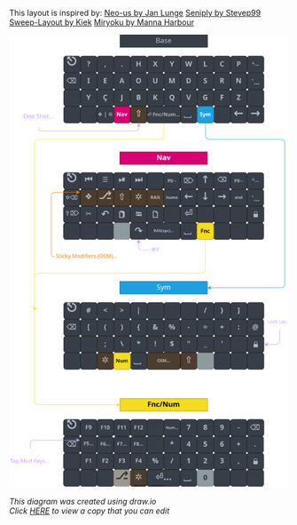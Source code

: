 This layout is inspired by:
[Neo-us by Jan Lunge](https://configure.zsa.io/ergodox-ez/layouts/rbvpb/latest/0)
[Seniply by Stevep99](https://stevep99.github.io/seniply/)
[Sweep-Layout by Kiek](https://github.com/duckyb/zmk-sweep)
[Miryoku by Manna Harbour](https://github.com/manna-harbour/miryoku/tree/master/docs/reference)

<div align="center">
  
  ![sweep-layout](CSTC40.svg)

</div>

*This diagram was created using draw.io*  
*Click [HERE](https://viewer.diagrams.net/?tags=%7B%7D&highlight=0000ff&edit=_blank&layers=1&nav=1&title=CSTC40.drawio#R%3Cmxfile%20pages%3D%222%22%3E%3Cdiagram%20id%3D%22FzUg_4evW8bTKsdcM-lS%22%20name%3D%22Page-1%22%3E7V1bk5u4tv4t58F1klPVLu6GR9ttZ2anc9npOTPJfpmibdpm2jYOppPuPJzffhA3A1oCYQNSu9VTlTECBOhba2lp3TRQp9und769X3%2Fwls5moEjLp4F6PVCUkSaH%2F6KG57hBN9S4YeW7y7hJPjbcur%2BcpFFKWh%2FdpXMoXBh43iZw98XGhbfbOYug0Gb7vvezeNm9tyk%2BdW%2BvHKzhdmFv8Na%2F3GWwjltNZXRs%2F81xV%2Bv0ybJhxWfu7MXDyvced8nzBooqXcuynNy4tdO%2Bkg89rO2l9zPXpM4G6tT3vCD%2BtX2aOhs0tOmwxffNCWez9%2FadXUBzg%2Fvz2vmX%2F876tvv19evnh8cvv96pV7KUfM0Pe%2FOYjMhH%2B0fyxsFzOkrRdzqoJ2mgTn6u3cC53dsLdPZnSBZh2zrYbsIjOfx57%2B2Cub11N4gk%2FnT8pb2zk%2BYE%2F3CQkuPkEdFt7mYz9TaeHz1SXZqSNFLD9kPgew9O7sxYlyRNSnrItd9Hf2E7PjTJaP1w%2FMB5yjUlQ%2FXO8bZO4D%2BHlyRnVVkdjvT4roSy1RTJn0c6ych4naMRNWmzE9JcZb0f4Ql%2FJAg1QSt9Wg6tgWJswudO7sIfK%2FTj9nmbtoUPyZr7gbQIoXxny44CQShJxmw8LxFB%2F5Aaao%2BQfv%2F0aSS9P3jXd4%2Fv185k9t37z7srVa9HdGIfHHaQFgEZzyfWFIBaNdWZNoKglmfyXJHaglAbKkUINdYIKrqKAeEswzkmOfT8YO2tvJ29mR1bJ0eoEBbHa248b580%2FuMEwXMChf0YeEX4nCc3%2BIqQHurJ0bfcmeunhAiig%2Bf0YBd%2B8Nf8wbdjD%2BjweFt0lN5HQSoaTiqGPLbQyOIkMTeup%2FIMJyJHXYRCv4pUDt6jv3AqJ7Rk%2Fg1sf%2BUEFbjJZnIlAquS%2BHxnYwfuj6LCANFRcutnzw1fOyNaXTOHiqaZ1khTRqYqmwX6NTV1KGuKrOqGoo5UySx2H39w0uORUse%2Bbz%2FnLtujCw4V7yBbZcYx5JK%2BULolVA1auMVKjo8cFr%2F6kd%2BygT6dBWU9lSS4FF26P47ysjxVBu7iAQ1jqNW6967jhyMowZI2bkMUXuB04%2Fujl564OkS8MA4vkKX9U3xbcj7t6M2n2w9vc0%2BIOyy9nl9uccFnHhXQq0XMQ%2BjR7s4NXHsDPr3pZ1iEr5j7XqhjSBvnPojUdcQjsaQdN%2F628EKX7nvLY6wlbyc1H4hPtwMlJDVpfPNH%2FOP2t9%2Fnyc%2FpH19u4l9fotMMX7PZqIVtBWIvzUnhFBsUp5CiXN55O6ckkpMme%2BOuduFhhLc6QdO1Gy6gxknz1l0uozkNUjiKKkm2BkIHq419OKQnHpxgsaafblR8upnPw7mjJT1D1s2yqqjTKhpGV4pGNmEBUi7h6EU2HEdSUvWFLksSwMW7RfgeHx%2B3RJ5lvwjMNAVMh5hIli4BKwYp%2ButM3bRk1vomMNWpcwyrGnTswz42pty7TwhREBcSfHm4Gq4Oimpvp2sFBVd5LBnDTgOg0zpbKgD8OxXQ4dDp3EGnYtANBXA4cBZ3wGkYcL8J4PCZTuUOONww9lUAhwM34g44AwPudwEcjXoiq4yRw9cXM4EcjXbCHDkTQ24skKNRT5gjh%2FtfPwnkaPQT5sgBztj%2FFdDRaCjsocONKN8EdFQ6yog1dIARZaoOUtuowK9GU2GOH25J%2BZeAjkpVYQ4dbkvBnQQCOkhXYQ4dbk15L6Cj0lWYQ4ev7YSugkOn8efukfG13V%2BQS19gWcaSP%2F%2BPgi%2F2bgRyOHL8OYAUfK0nfK44cjp%2FHiAFX%2Bp9FsjhyPHnAlLwRd4HgRyNzsLcNKbgi7xrAR2NisIeOnyRdyugo9FR2EOHO82%2FCOholBT20OFe848COhothT10uGnl3wI6KjWFtVVMwW0rfwroqNQU1tCpuCnlnYCOSk1hDh1uSxGpB3RqCnPocGPKfwR0VGoKc%2Bhwa8pAP99v4HuBHbgeSuGTilgqdVl45IINrWG59nz3V9g3So2MUwTDL3N3q5soCfEaxYFkbX9EOfNXRmdzpiL3RwKr64%2BH95%2F0p7%2BNR3W7G%2F%2F%2BcL2%2Buhrh60MM%2Fx6KDuT5XcPBzzL%2BCbTTZyGAhGe6Tu4HUt5HUokK4lIEZ%2BfwA2q4YjVOyD%2FhlvSD2srhr8ILyG3dF8g8zWLduDvnKuU9lEgdvqM%2BaCPrXTYIae%2BDmTIw5wNzdkqS%2B77cFuVq03yYln2ZVH5TUpkBmrRg%2BR79l29qUNeAkMzur%2B7eKJoRp89HBanQD1V6S3pLe4tmqd3dYV8cLWhYqz4Gz3Hu%2B2Pqs6kvEBKQ0oGKGxjxFxmimSJD1lsinaAfHTRWPCZeEHjbSB3pWjEFQpMgrcTsSCsBZTZUu0qsKOqDqPtUJ0HggEISaG6bDcxWw5FUynVEa%2FyYLATitUGXoMpMfe4gprgtO8J0Ohi%2F1BCz4oKPBaZ9eihAUHEr9wvFsm%2FgerTZEOrQCeROQo753AjkhgnkaEzc7JE724ZgkZfaCmmprc%2FyqyGKBRupp%2F9rY3FUSXp9L48SdazzmdtgGvtPkCIUUzd7i61lqeq8icVWnozlmYITQlbqOasxKw8a1ZglkkHe0gu7R5KIxXzF1%2Bry2V0bhRV8WjPKlNaSURgo7Fpn4R01NwoDtxhaD4VdVTwYNSpv3pnnKyssSSMiTyp2nmvPipsXuRz1mz7n4G3QAHUUT8B%2Bxr4UC1KhlmnPUx37tQ65Lun5ehfRGWNIDfUuYk9TZTDROle%2BjJ6Vr6NtuvOy%2FBBRso7tlHGPObSxCRdTxzVxqxNjnlSzpZs6WsASKDzAfpog2Dbng3GrBcpo417aXiAZXTOoImP1rFXDGhq6dfwbMcYYWC%2BFGFvmYCK9aDmcYKx1jjFes5w3jIEk6pSPWw0jvVw%2BtvjHGDCfJhhfC4wpMA5fg3uMFUDhf4nLto4jNvgHkjDpTgemQJRKjdI0a6jKOUQ1togCyTUCSJp5FAHJE2sCqTYCSBoZyx2QwGSJFCJjMDFaVYia2B9eWPAjsLaJBK%2FCGFrcPbFf4bGxj%2FtWOZeR4tv5Albj30ihEgInWw%2Byu1Qjhc7%2F4kbFjY1Fpj5j%2B8flTyEJaKiE%2F5WTiq%2Bc1mHXLxReIpiluGrS5N%2BN9NckvjDX8PgyZ7e8UMhbBxhgau4AxvW5VtHV2chr9diSZU8zUOZ4W5hpUPBJo7CFNKKgHLSgaKRQg4apqOSOKFNRu4pmUDSGpNxtwRz%2B6ZaiFsA5UspiPwe1AST%2FJj4NipsSJr76JSN3QALxKQJIGgWQMyB1YXSnABJyg5mcAQkY3QWQNGZ13oAEcrpEqnqzHEvujWk6sO6OwxAmHdnX%2B%2FaV9ZjEzr2VRQfW3Qjk0WA8StFu1TPKyu7SuZ0cAps3jarjxeplTMQQkLxNxGKxeuJilTcgxWL1xMUqZ0AaYo1DAaTB%2F2LV6LJuhciffAn5k9wr7cbZzjK9tQKtFoEQv4w3wRu68punV2k57Bc1jwjpZ3fOZ7zN9R%2F3hRfdPL33qpK0MJJnddxMAJCzay%2FDKQWFK9dPRr3W9DShyaiEYg4x9O3uwt7c2HfO5rN3cBP47hLpObE37go1LMJRc3wkGNCVk6xWLZTUnHY6Tu4N0Ho6QeavZFxAS0qG9WFtL72fCRkt7cM6wleKz%2BzRZ2yfViH5rYeudxgN3YW3OwyX3uJxG4FbVd3hwQkW65RAgVIdOaLVAWo01DFGjTtv57REYJY6NIv0ZShDuZq%2BZGmYFuLIk5isDfWuiIwi0ObCiezwkqlMVss1AjRDHlpmjsx0nMxkkMaM0flEBlaAMDoonllR%2FuH05VL8h89Q5rU1tmYQCRrRX5kEC0RDpq2MUsvFhpLqYS0QCJRfxdmiS5YIZujWrc%2BXsY4GAqMYupHgki80Xl9ntxz7fsQzC8QU7qIIZRVSJedRbqTnczOu01KDSHZdVibvShpKyqBQKk8emYPqYnnR0WfHd8OBQ%2FNd3PjkBmmPkpk0JMX3JCM5PnaIDp5zB%2BXuiDRTW5BPTsMoKCryJQDVVuTL0ZQO0FTadu5uLgZW%2FEYflcg1%2FnyscB%2Fe10jHF%2FVmsa%2BWigDKGvG1iW%2BH36KZzW9JSn91ujOMDOwmjrM1P6U0M9bOFb38lvRRxdQEyYPJkOnUsuKanYQChFScSxhqWn48k9FUYI8tvdRLS8wBParIHF2RLTQbNbRCkRLJPoWqvCLdrr2g8Q4t6bNjSj52LdfsO0O2%2BNxRfYpK%2BJTbtXuf%2F4o7wKBU%2FLIS64cKTFBSx8rLwfJab%2Bsul5FQgPS6o6CQyho2eYlWrzVo8HKsJEUy5m5BZaMrrh5eBSz%2BNasrvRvYL1tU6c4TitLbeqHvKt3gCiI1OLKrGg%2FI6XAhOL4eTFqtLnghiRVAfSoUdNQjjOAOmWApYRqHzH2CBuL6bPuz5IKDs%2FLQRPvoIp1o6%2F3jlq%2BIt1Mrt9r7%2FQbdt4ggaHTrzgv1zro7waQzvSpXzBhY0oDkV2qPxpVLDbWD8sIkZqWfYA6AQu0EB%2BQ4QBYc0GpCHZq%2BueIAsmopOCDiAFVwQLsppbzNAVBwp%2BCAHAcoggPaDW%2FmjQMgr%2B%2Br4gCTBw4wL5QDgK0u%2BtweASR5qKy6IPnel76XSvI6l5t0Qpn6BQfHvb0okjxE0YgMCRSLThEosspNUibNURVpzlDWI6Wb4xzSbBKCUiRB3VDnSjWJlT0Y1sQYyzVEa7VDmlACe6iPaNWBaD1TKtkN%2BEqkM9Epg3K8rweW0Yd0buJV6YgF2iB4OFOkQPCs6Z2czSToPclyF%2FR%2BRiBpSO%2BmwhG9Q7Hsr4re5Sr5HtXw6IHe62I3yfSuTdRZVP4Fo3fFlKcSoK9PlZDezRoVR22HAyB3K28cgLteUSpem%2FDK%2FMCb5YV2mBPGDGDQvtB1wcnLCJBXcMuQKUlDVeUGR1HdjgZHGTd38IYjtKIUOGK%2BCu5xpIhrFzgC5kfecLyUXez79pxwhuPo1YePkNINerXU1cXT976Sq8ypOUtBZGe7gxmAHD0inCotOlU6olO5rZUMnjHF0KsCU%2Bqrj%2FJ44UZmvo1uigVyAEc2GRPSVVShdtLMuoYZqp2Mw9RMcKqN%2BX7TNp9eCpT4vMQFlOBcFEPZfnbghUCJC1geoLSASLrRVOAHeKX4xE9YuGnAwy1qXIAHmLV1ITypVJqRwgF%2BuDn7jUCPRovhAj08jOWtQI9GceECPcAFMRKyk0px4QI%2FMHc7XkPE%2FwosafQYLrAUO6WcqMQYHIAH2GUE81GqMTzgBxhjdLGCp1NkOMBPlnATzP8I%2BKj0GC7gwy0w%2FyXgo1JduIAPsMEI9LBCIHz6lGRJBBTSoMenG0mWoESiuQAQqMPDKYCQEeZaAEgTms0HgIAVRhcAUsVk8wEgZHrRBYA0GgwPpjNZws0vVwI%2BGhWGD%2FgA64sqBCiVCsMFgDJUSkqYP6lUGD4ABCJgUMCwALBeheEDQMgCowkAqVQYHkxocP2bLEpf4Eihy3CBI26O%2BVvAR6XJcAEfboz5bwEflR7DBXyi5siJSgwX6AF2mCQ1s9UpUG2SK3wejMVMS6VrZIEqJFxY2KAC88muuS9VuYmRvXHu0atcsUCWj4UHlMb0IgHtGz0eJG5FDfB9AcNWd9UjbjIpNsdrSFdAdRQu5D209276NCEYqnc35EKsK1BUQSPBkMkFEvsjVMCuSnKEVKX%2F0%2B0HYr0OSJw0enu1tdeXSXVO42KXLX1A%2BaHEkjwtSFrfC%2BzA9dCOuKkinTLl6Yp1VqeBVPGhUrGG2DSrCNECmwLVNlEVqrQ0Yo5NzY7Y9PuV92HyrN5%2F2T48a7P1R2l7%2F3QFSNkWUh%2FJ%2BNIWWZJwfFsTumvPd3%2BFfdub5EElTTxeZBXIw2iJCAilATUp%2B%2BtvfwuQHgChLeihM3oATNCaiba0PdKD0hs9wDWWwciWwvy1yIb0OFWo%2BkKPIurLs8d8t%2BiqRFbFpKI2mFSKxDQ3rqfyDCKfiWTpEkCWMWwY%2BaF%2B0%2BccvA0a9Has4HgR55CCDD1XMGjEVqQQDDfGYDJqU51XmoDcxgotq8cNKw9db30doqz2JxxAZE%2BthZbTMtW6FT5W0%2F9bTn7cAUppZc2xcLyDEklt3BUSGYsQHSeEboJQcRf2Zpyc2LrLJbp9AtHmkTCieWNtL72fycFqYx8O6YkHJ1isc4KJRKOJvNJKtLjzdg6g8E4taz5vicJMbWgUCEzXJYy6lJDmcPqSu6IvMCiohKizXDkpa3t%2BsPZW3s7ezI6tJeY9XnPjRXM5avzHCYLnZPDtx8ArkgiGTBEGy1LVCIZw9P3nrwjloZ4efkv6iA6unxISiI%2BeqwkCkygZ3iUxJd%2FZsoN0FOfJDb6mjwh%2Ffzu%2BS3h0fDo6SB9OpJ2D9%2BgnNTcruT%2Bw%2FZUT1Mt%2FBFQlJfrOJpy%2FfziFt4BoKrn1s%2BdG%2Bkc6EyqYLpWRcNpL%2FE3JjUfixPoyTHVolfoywDJ8ac%2FxKGA9j33ffs5dtkcXHMgfoeIKoZ5UeT4yUtzpka2yMTyD06BK0qKs5UCUtexKfwlnjaFlsShrCTMAWAfjNTGA2EypQwYAihYQrH%2F9Uv2phecbaPAYubwmriKPTm1h%2B0sepnM9IgaR5qQafwi1z4UIHCrL2cojyB%2BRjNju7rAvMhLBw%2FN6CKcZf%2FU0azUyL%2FLrSAbmKExJ68%2BprDx8v%2FrTfadP3ykPy9nN0th%2B%2BX6l1NsDREAAsFWvLJm4MadX5ESBCArkZNxHzB45KIxDIIdFs3OInNgdjAY5HnlO5CBQIAcEvrFHDkzCE9DVB0NZBmvkoI1RBHL1yMmSxBo63BE9l1sFT7sI8MCVgcYYPCCBYN4u510IeDqP4OFVH%2BbtbgZ2IeDhYVocgIebU%2BbtFny4DPAA7yUH4EGKpqg4RqmxMEcPt6p8fNxmQW%2F%2BgMJ%2FYBFM3zfe4qFNOrAuggw0XPdhvuRQcAtNqyGxF8LBGq75sIcON9GYAjqa8HT20OFBD5aAjsakzR46UaWTCjoOzWsKbqMR22tQqSns7WsqbqIRhQGp9BQOsMMtNGKVSKWocIAdbqAxBHZ0znfm2EH2mXbDzi4EPR49SioU9SK2RKHUV1hb11TcrtKuO%2FBCsOPRo6TihhVFYEenrzDHDrestOsMvAzsQH2FOXZQ%2BIvYv5RSX2GOHlCKQdS9PTP2mrnNTMPtLqLm7bmosl9caMBWKS8Tzd6hYy1ntUsJ7y1Up%2Bk9Sps5jPjyfvgycewcO4U76UkuVbIfQGEz5LqyWA2Eulx22qR4ckdo%2Bp4jvaw6e5cuAqj2fU%2Bu%2Ftqw52acU1ENsu8abol6qVVyUrneW5eBaaY0lPF6fV2VhIUZDNqMtsvyjK%2B9BiiJDI5FQFXGIvfUMiGXUmZAFMcBxWZ31aFIgrDf%2FFlc2Z%2FL7ToSLqRyBL4VG3PbiY6r%2BPN0i0sBXnVNcvbg4Tr%2BPC0GKsCrrtnCHjxcf5y3G2B7GWlFCr7zDnvsxF5cp3EdHwoLodT6DFUw7XD9djqq8R%2BOqjW3RuFrAzga0d%2BgVGy7UGCbbOlc2oc1ycPUZabnyCqU0TLZkgm%2Bmjt%2Faq3YfKF96jCvrbHVMXW0QApgjAYSEwYLUgB36TIhV9Qpu3tQVFQkVVjOJT72uCWIcvJimvctQYDVWM%2B1ZuGaRoAz%2B3UZkUSJ8Q6NSMBWSvHWWmwFLEj1Yq7tYK6FhZ7EosI8LP%2BAqVYE85y5VS3zBbOh1PN3gSWiHUAcf%2FbDQRuBJAOZZ6CMM6Qi5sWhTXYE2th3zuazd3ATeYDtYnRTuuAucWJi2xwFSBpPvMcAucun3m4XExh6CWyLpPB99%2Bjbtk%2BrkDTXQ%2B%2F%2B3l04w4OzePTd4Hm48RYPf%2B9DMRX2EZNnkZ4yOotef2IvHlYRZZU%2BLkfUVgWxtkFZqjZMjcOZpq7jXjdZGirQBkhaV9RFUcITDd2efgyQ5hKBa9%2BlPUhNua7njcfhoXntkVjVBFNP%2BsyAoygoLCRmzxLzXGJKz%2BpDNRe2IEkl6wcHEpWitC4DiappaDdHfOCYMSkU8SGkq0EgAY6kK0UVWyFduZCu9MT0cqQr5D6MbVpL9wdo4sOic2Uji8%2Bt3xS26a4%2BGsEE94eNwmI%2FeMvw3%2FfO86F%2Bzx3sHcK26BuLrad8NrbJDdFw2PTzSR0FSHijK%2B4fd4uIM2u%2F%2F6xvVTv41ruMba8SnwXqz92FkgYFdQJdrr3NMr5qi4Cv%2FGK3pWey2yTKrQOxNEvgWyWDEh%2FYpjiVz5vIMMTFhspptE%2FeON3i7ska4OhTcX%2BLrKDdeDFxnLrt23f0Uhifnd1y7PvRIC%2FQALuLIugUg6vhg5vtiVwTlZGBkO2dfCUNJWWQ2z0ZhVWYg%2BodlKOjz47vhuOGNIKYLAi7JBPxrt2hOAelDih1aduZGxnjluyQmEr6Iu1Gxoo8GiKfJEllkCRrqI263tUY%2BiLJqnxxWQPvGSaBLG1thgyzDTncnTLDqF6FOXvKnpv1Ih%2FL%2FaGeoRXaDwDDAxaLpemYNeEB8Nzpr%2B7emFrsebVG8f9lSXtLOQlK%2BYD88gTZZMJECVg0Og82xN0kRjUKV%2BgocA5Kg8LTqFqYTYGI5JD3GYcvjKCFNXdCYVRD1q9XKKQBFkIovEyhACsRrIUC2d7BkVAwasj6FQuFODJaCIWXKhTAiruMhYIJrbq5Ewq6EAqk5cP1wDKEUHi5QgF3r7KvWgIG2pdNccuVkyLh%2BcHaW3k7ezM7tpbG%2BnjNjReNIGr8xwmC5wR2%2BzHwBpg1j8Zsl5nj5KEUFeXImeN0yRhUm%2BMIlEa2%2FpFMdaBdz3lyg6%2FxmxhqcvwtftWIztHx8cXQwXPuoNwbkeBiE1sVpAmCsZGs4sI0VKnWvnim4XAERmqdZjg0TGOomcW%2BtGIWE52tsC2jXDrajdMHcpMhsYrD0a94Ri%2FxvlvSjf3s%2BDlxfgeI%2BMroftzxgjm8eXCplDMEck7yjrwsxkgpa3sjGZDrKuRkSeMVG0j28ND3EMRHOkbhBR%2B8pYOu%2BH8%3D%3C%2Fdiagram%3E%3Cdiagram%20id%3D%22LNAtPgisddjW0HJwoD2a%22%20name%3D%22Page-2%22%3E7V1dl6JIEv01nDPzUHWA5PNRLek9uz2zvV29s9370gc1VaYRHMSpqnnY376ZCApmqoho2HT4UCXJh5g3IvJyMzJUyGDx%2Bi7xl%2FNf4gkNFV2dvCrkSdF1zbAM9o%2B3vG1aDMvaNMySYJIftGt4Dv6ieaOat66DCV1VDkzjOEyDZbVxHEcRHaeVNj9J4pfqYdM4rH7q0p9RoeF57Idi63%2BCSTrftDqmumv%2FGw1m8%2BKTNTXfs%2FCLg%2FOG1dyfxC%2BlJjJUyCCJ43TzbvE6oCHvvKJfNud5B%2FZubyyhUVrnBGP45C16%2F%2FDe%2F%2FtDpH%2FuLT%2B9%2F%2B%2FiIb%2FKn364zr%2BwMtQV11ac4q7Tt6IrXuZBSp%2BX%2FphvvzC4FdKfp4uQbWnsrb9abgCYBq%2BUfWZ%2FGkdpDqhm5tuevwhCbgq%2F0WTiR35xWP4pWr49iMM4yT6V9Ly%2BO7B5exCGpXbikKHB25N4HU34B2Znr9j9BdHsU8zu7unB4C1pEn%2BjpTO1oeaxviJ9sQeL7qBJSl9LTXmPvqPxgqbJGzuk2KsW8Ob2TVz30SGbppedwRj5UfOSrRRtfm6is%2B3VdyiyNzmQZ4CqS0HtDRXXbBNU3bgZqNeE0LWqCBqFB0PBRwT45mnKcOnxy%2Breqz8PKX0MomnMtsbxYsn%2BraNgzGLvV765TpkDfF29LUZxuHrMwNxHnXVNugd0GMwi9n7MOpKyXu7zDgxYHOzlOxbBZMJP7yd0Ffzlj7JLcQiWcRClWR%2BYfcV84tdap%2FEqd3wBvSiO6B7wRVMpXlgSm7FIL7OZFjB%2FMPdA1w2JzxIJ6uRaqBvySGwp%2FUEXIrF%2B%2FUhsiZHYcNzdy4R1a%2FMgwHoXAL7BULsPsAUcqK2DiFqIaB1Et2T5XoZeW0RUt8J00zVRBVHrjzVn7lmPP0xzZNgQzW7N8hcc3vyAFZ3FlLWvA%2FaHLuLfg%2F0jFH0gOc9fLkOaPdnwzj%2Fr1ChO45Nn8pPV7O43YzW%2Fd91ZvmY7rO31rVn2nxm2YymuWvQH695Nl%2BT72%2BSVTkft3XGq5m7qwObuoLkfN3cNzf2CB6u9R2PDATZ3F839uLkTNPf2zB08uhcSKtr7IXvX0d7b083g7V0uZvcGimO3imhHdM%2F94Rn64Us7oFsz%2FFC3Pv00AY%2BfKFwX%2BLWqh3QEv33%2FA5ezNIkEnY%2BPSylZCIOIPhS3xgdcdmemfMCtxTt2I7dmHBu5PcUZHhy5N82jZL%2BFHbjcb5sEf9b7YvbJb8a%2FwJaklK%2FFrGaavcpNNXpAz3tAHfnjb7PMLh%2Fyq%2FP9yWz0k2NsCJNrb%2F5rqvHzoZvcsKVotFpurvrresF6xIvEXcJ20X2br1ijn7NurbYKXV%2BF47zgkMSpnwYxn5VSq6FB0zsZGmSzU85NQ4Nk8uK80GAV5rzP0Q96etWxTjrM4QttyH7PPWHKl1jknQxXlQcAcm0rFXIfdEN%2FdMsv%2B2YD2r9G%2Fxx%2BfDehi9HfySf31xf%2Ft89%2FSJJbPK1NZDW7E9FGs61HswKktp3mhoJOfBTw2p0l7QZ0uiZCp95unlsKnfgU4BGEToTOFKDTXGCvEx8APAOhE6Fz78%2FrRILmtSqadAQ6QkTotNula0qhE9NI%2Bp%2FKz1cXPC5%2FHD63agTnUNkq2ObAGQx6MngN03JcIpqN6qo0%2B8CqeVyH8BANOPTKMk%2FQe2vQHQc48MpyKBC402RHt4E9TpYNgMDVoDrQHieZ125twGx31Us3hksZZ3KBOZNkrtdrN%2Bm2G%2F5rqsbd8V3JPK%2FX6gR9V7AzROygHzMlc7yeg9iJ2DkCduDqjmR%2B13MROwE7S79Dv5PoO1q7ZKUj4Fn2o665uuvojCkVJr%2FFUbcfs2aVmKpj2xowqqL04xXMBlE9QWNMaBojSjZeQW0QvBM8xoCOp6Js8yHJcgLaeIp8HidRq4bQjYw3CSkCn2jWUAZqSImgXVgXZSBE7lw%2BZN0VH9JFVac1Za9dWtUNZU9Gq6CVvcKL0a3P5VTQurwuyf9H5OqQIOipMF2W%2BY%2FI1SBB4D4n6kL994jdmTSIqPdFgySFZS6FtLRm4oHsr5roBsaGJK3HBE5B16%2BQ11OGclsb6HIoN689KPPSbAJuVvYS8S1qXHJIJ%2F5qvt0zC%2F3VKt%2Bx%2BkbT8TzfaGNIFQMzIS4w8Fhb5dh6nIHSM2%2Bw%2BP4sd6hGsOl05Fhjme1PbHekFiG07EAqi2eiT7Rg4LIVGuCcEaupHDFw94nXgUMDvyCxE1pfJDJ9EQ28iOC20rPRwC9JgIWe%2BiCSeilo4NsIPsgKs6KBN08UBo%2FgMim5vKo8XyTTC1Pl0NpwBLpGNjB0KgZB5bnOU4Tl7CPngI9BqDzXCa6qiBx0RiKRlQRB5PaRMwTkbOg8YCKRlwdEcTCPW4Kfc4eeh2tF6%2FAUXUQOeuULkYjCzPN6mMhdj61Aa55Eonly%2FNr9hZZu4CfjLNAPhIZE0mP4tfwDLB3BT2Qu4E8LhkSx4v6HzKUecwH3P4kgw%2FHDVWj1%2BAu0zmKgztKMubjQ5WUM1FkachboDD8DdZaGbAX6acGQ6yx9HO3qsRVwz0OdpSFPgV5DYlyhKFcp67LFpMu7QlIc%2FVzoNErjCsszS0h2NBOaiNkmLnQmtInLNWsgZ4hpFOCqtSnLE0Lk9pPQxbwI8JkiU6K3IHICcmJ2NfgcrYlKSw3kLDFtGN7nUGmpg5zIUMBnF0xUWhoyFGhd2rzCgsnuISdjKNAzQiZqLM0YCny0xMLnDRkKuM9hyauGDAV6RsFCDaUhQ4FWpC3UUBoyFOhZIAs1lIYMBTxaoobSkKGA%2BxxqKM0YCniekXUFDeVKpYu%2B33o3hiTBDHp6z7pyzSosdMRHWTFWg8%2FQW6KC0xuPBex33cf74oQlHMN1D%2F4jq6YtX1WnUxmoxFbVwUC0jGn2agcrUpT%2B2s4pWWJs1jUJVORqUIl58nQyo0UXxkk6j2dx5IfDXeue3e%2BOeR9nPzPOG3%2BnafqWA%2BOv07gKJn0N0s8c90cz3%2FqSWwF%2F%2F%2FRa3ngrNiL2fT8XF%2BAbX3ZX4Ju707Kt4rwahmPIAoLrep7UUIo9Bw1iFa%2BTMT3S6QULTv1kRtMjBxamwCE5amAJDVlY%2FJNW7qN9YxHTFO%2FdWNQfx1iKK96JsdiiMPVMQz6a62qfNaVxzEKern5IYhakqWBZLKamVUOo9m4%2BOksGbD8MZpwgjFlfU9be5xE6GPthL9%2BxCCaTzDZlY051VKoM6gfH8QvNpo2hxdwjAYYuDi2a5RZcoTy46NcaXIqiqTeOF1vf37n7l%2FK%2BW%2Fv%2BHgeZ%2BNSZji%2BLCXrNmGDdV0gQdbOPdEV5RPDH2ceX6vpvqu2MSpFiiZGihUghWYpkqNqjKO9oRVGIChHdnty%2BdZD7YRfFHjm7aDtSeJ6jqkefB9uLCMWB9xISJLKeORQMAZU9iduaJrCyZ4vK3leErs4SQlMHltNt2UI0XemJMRjxkywkNKFFdVuSJMVLsOpYeaTmWkJ4F5RlS6H%2F1VpOaBLg5A1bkjBViLkI3gneAr2SwhGlqf8hdLV4iwUcNB1J0pSJI1490gL9vOCI%2Bo9iI3j16Aq458lSp%2FKK6pu%2FCGQt6mIDUxcHM6ma8RYLen2Fc4VMqu4hJ6EtFvQKUAdXozXkLODPCrgarRlhgfc5XI3WjKFY0NVFnOtW%2BPlxajVZxbo%2BKCRdUWlpE0lM%2FVaklZ0sGzj128W1bTWQk6xKBBe2XYlGg8jVWJUIPp%2Fk4tq2OsiJqxLBJ3NdVGRqICdZlQjvc6jI1EFOZCjgcxEuKjINGQq0fu2iItOQoUBPIbmoyDRkKODREusDNWQo0D6nqVggqCFFgZ560FRUUZpxFHAFW1NRRmlGUsCnjTQVdZSGLAU%2BYKKQ0oym3IHXoZLSjKaAZyVp6pXr%2FHT0F1kkJZvA5%2B009QriCtZsOl2zCXymXlNFceb5bSGif5WqTXsVEhxVtYkMxp6pqoYq2sK2SlPVZi6HSijZZDhiuL1tySZN%2FW7SY75fFyWiixLosmqadgUp5wf45TPLEKCELo2oaZeVxuFdc%2FNSWmeW0zlQ9Ub0%2B7FDR0cr7J2sfqFpuSOcLpKVW8KdlL%2FY3njJpftxnIaxP6GJWA7npymLebwWTkRf2N9pkCxeWH%2F9LBgT1sQ5i5BJQoREzDhQP6tBlGCbCYO5tO8d67%2F5L%2FGE8iP%2BDw%3D%3D%3C%2Fdiagram%3E%3C%2Fmxfile%3E) to view a copy that you can edit*
